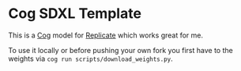 # Cog SDXL Template

This is a [Cog](https://github.com/replicate/cog) model for [Replicate](https://replicate.com/) which works great for me.

To use it locally or before pushing your own fork you first have to the weights via `cog run scripts/download_weights.py`.
